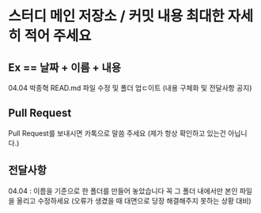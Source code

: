 # 스터디 메인 저장소 / 커밋 내용 최대한 자세히 적어 주세요
## Ex == 날짜 + 이름 + 내용
04.04 박종혁 READ.md 파일 수정 및 폴더 업ㄷ이트 (내용 구체화 및 전달사항 공지)

## Pull Request
Pull Request를 보내시면 카톡으로 말씀 주세요
(제가 항상 확인하고 있는건 아닙니다.)

## 전달사항
04.04 : 이름을 기준으로 한 폴더를 만들어 놓았습니다 꼭 그 폴더 내에서만 본인 파일을 올리고 수정하세요
(오류가 생겼을 때 대면으로 당장 해결해주지 못하는 상황 대비)


